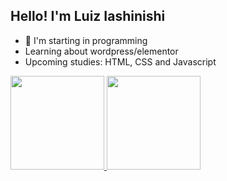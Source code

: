 ## Hello! I'm Luiz Iashinishi

- 🌱 I'm starting in programming
- Learning about wordpress/elementor
- Upcoming studies: HTML, CSS and Javascript

<div>
  <a href="https://github.com/luiziashinishi">
  <img height="150em" src="https://github-readme-stats.vercel.app/api?username=luiziashinishi&show_icons=true&theme=dark&include_all_commits=true&count_private=true"/>
  <img height="150em" src="https://github-readme-stats.vercel.app/api/top-langs/?username=luiziashinishi&layout=compact&langs_count=16&theme=dark"/>
</div>
  

